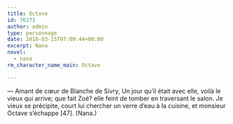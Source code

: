 ```yaml
---
title: Octave
id: 76273
author: admin
type: personnage
date: 2010-03-15T07:09:44+00:00
excerpt: Nana
novel:
  - nana
rm_character_name_main: Octave

---
```

— Amant de cœur de Blanche de Sivry, Un jour qu&rsquo;il était avec elle, voilà le vieux qui arrive; que fait Zoé? elle feint de tomber en traversant le salon. Je vieux se précipite, court lui chercher un verre d&rsquo;eau à la cuisine, et monsieur Octave s&rsquo;échappe [47]. (Nana.)